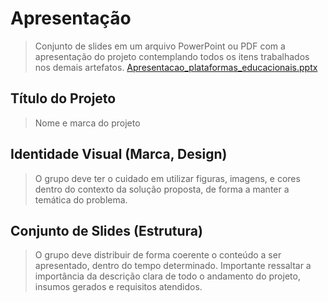 # Apresentação

> Conjunto de slides em um arquivo PowerPoint ou PDF
> com a apresentação do projeto contemplando todos os
> itens trabalhados nos demais artefatos.
[Apresentacao_plataformas_educacionais.pptx](https://github.com/ICEI-PUC-Minas-PPLES-TI/PLF-ES-2021-2-TI1-7946100-plataformas-educacionais/files/7724047/Apresentacao_plataformas_educacionais.pptx)

## Título do Projeto
> Nome e marca do projeto

## Identidade Visual (Marca, Design)
> O grupo deve ter o cuidado em utilizar figuras, imagens, e
> cores dentro do contexto da solução proposta, de forma a
> manter a temática do problema.


## Conjunto de Slides (Estrutura)
> O grupo deve distribuir de forma coerente o conteúdo a ser
> apresentado, dentro do tempo determinado. Importante ressaltar
> a importância da descrição clara de todo o andamento do projeto,
> insumos gerados e requisitos atendidos.
